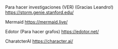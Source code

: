 
Para hacer investigaciones (VER) (Gracias Leandro!)
  https://storm.genie.stanford.edu/

Mermaid
  https://mermaid.live/
  
Edotor (Para hacer grafos)
  https://edotor.net/

CharatcterAI
  https://character.ai/
  
